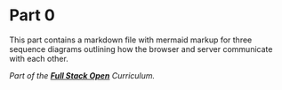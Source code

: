 # Part 0

This part contains a markdown file with mermaid markup for three sequence diagrams outlining how the browser and server communicate with each other.

*Part of the __[Full Stack Open](https://fullstackopen.com)__ Curriculum.*